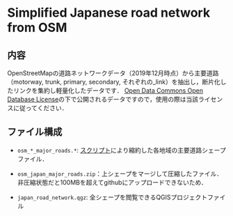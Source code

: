 # Simplified Japanese road network from OSM

## 内容

OpenStreetMapの道路ネットワークデータ（2019年12月時点）から主要道路（motorway, trunk, primary, secondary, それぞれの_link）を抽出し，断片化したリンクを集約し軽量化したデータです．
[Open Data Commons Open Database License](https://www.openstreetmap.org/copyright/)の下で公開されるデータですので，使用の際は当該ライセンスに従ってください．

## ファイル構成

- `osm_*_major_roads.*`: [スクリプト](https://github.com/toruseo/osm-road-extractor-simplifier)により縮約した各地域の主要道路シェープファイル．

- `osm_japan_major_roads.zip`：上シェープをマージして圧縮したファイル．非圧縮状態だと100MBを超えてgithubにアップロードできないため．

- `japan_road_network.qgz`: 全シェープを閲覧できるQGISプロジェクトファイル


